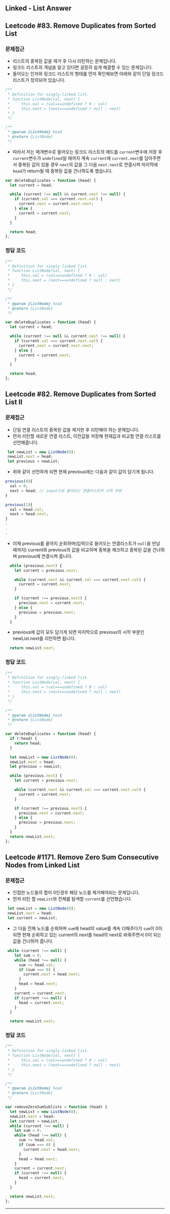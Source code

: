 ## Linked - List Answer

## Leetcode #83. Remove Duplicates from Sorted List

### 문제접근

- 리스트의 중복된 값을 제거 후 다시 리턴하는 문제입니다.
- 링크드 리스트의 개념을 알고 있다면 굉장히 쉽게 해결할 수 있는 문제입니다.
- 들어오는 인자와 링크드 리스트의 형태를 먼저 확인해보면 아래와 같이 단일 링크드리스트가 정의되어 있습니다.

```javascript
/**
 * Definition for singly-linked list.
 * function ListNode(val, next) {
 *     this.val = (val===undefined ? 0 : val)
 *     this.next = (next===undefined ? null : next)
 * }
 */

/**
 * @param {ListNode} head
 * @return {ListNode}
 */
```

- 따라서 저는 매개변수로 들어오는 링크드 리스트의 헤드를 ```current```변수에 저장 후 ```current```변수가 ```undefined```일 때까지 계속 ```current```에 ```current.next```를 담아주면서 중복된 값이 있을 경우 ```next```의 값을 그 다음 ```next.next```로 연결시켜 마지막에 ```head```가 return될 때 중복된 값을 건너뛰도록 했습니다.

```javascript
var deleteDuplicates = function (head) {
  let current = head;

  while (current !== null && current.next !== null) {
    if (current.val === current.next.val) {
      current.next = current.next.next;
    } else {
      current = current.next;
    }
  }

  return head;
};
```

### 정답 코드

```javascript
/**
 * Definition for singly-linked list.
 * function ListNode(val, next) {
 *     this.val = (val===undefined ? 0 : val)
 *     this.next = (next===undefined ? null : next)
 * }
 */

/**
 * @param {ListNode} head
 * @return {ListNode}
 */

var deleteDuplicates = function (head) {
  let current = head;

  while (current !== null && current.next !== null) {
    if (current.val === current.next.val) {
      current.next = current.next.next;
    } else {
      current = current.next;
    }
  }

  return head;
};

```

## Leetcode #82. Remove Duplicates from Sorted List II

### 문제접근

- 단일 연결 리스트의 중복된 값을 제거한 후 리턴해야 하는 문제입니다.
- 먼저 리턴할 새로운 연결 리스트, 이전값을 저장해 현재값과 비교할 연결 리스트를 선언해줍니다.

```javascript
 let newList = new ListNode(0);
 newList.next = head;
 let previous = newList;
```

- 위와 같이 선언하게 되면 현재 previous에는 다음과 같이 값이 담기게 됩니다.

```javascript
previous(0){
  val = 0;
  next = head; // input으로 들어오는 연결리스트의 시작 부분
}

previous(1){
  val = head.val;
  next = head.next;
}
.
.
.
```

- 이제 previous를 끝까지 순회하며(입력으로 들어오는 연결리스트가 ```null```을 만날 때까지) current와 previous의 값을 비교하며 중복을 체크하고 중복된 값을 건너뛰며 previous에 연결시켜 줍니다.

```javascript
  while (previous.next) {
    let current = previous.next;

    while (current.next && current.val === current.next.val) {
      current = current.next;
    }

    if (current !== previous.next) {
      previous.next = current.next;
    } else {
      previous = previous.next;
    }
  }
```

- previous에 값이 모두 담기게 되면 마지막으로 previous의 시작 부분인 newList.next를 리턴하면 됩니다.

```javascript
  return newList.next;
```

### 정답 코드

```javascript
/**
 * Definition for singly-linked list.
 * function ListNode(val, next) {
 *     this.val = (val===undefined ? 0 : val)
 *     this.next = (next===undefined ? null : next)
 * }
 */

/**
 * @param {ListNode} head
 * @return {ListNode}
 */

var deleteDuplicates = function (head) {
  if (!head) {
    return head;
  }

  let newList = new ListNode(0);
  newList.next = head;
  let previous = newList;

  while (previous.next) {
    let current = previous.next;

    while (current.next && current.val === current.next.val) {
      current = current.next;
    }

    if (current !== previous.next) {
      previous.next = current.next;
    } else {
      previous = previous.next;
    }
  }
  return newList.next;
};
```

## Leetcode #1171. Remove Zero Sum Consecutive Nodes from Linked List

### 문제접근

- 인접한 노드들의 합이 0인경우 해당 노드를 제거해야되는 문제입니다.
- 먼저 리턴 할 ```newList```와 전체를 탐색할 ```current```를 선언했습니다.

```javascript
 let newList = new ListNode(0);
 newList.next = head;
 let current = newList;
```

- 그 다음 전체 노드를 순회하며 ```sum```에 head의 value를 계속 더해주다가 ```sum```이 0이 되면 현재 순회하고 있는 current의 next를 head의 next로 바꿔주면서 0이 되는 값을 건너뛰어 줍니다.

```javascript
 while (current !== null) {
    let sum = 0;
    while (head !== null) {
      sum += head.val;
      if (sum === 0) {
        current.next = head.next;
      }
      head = head.next;
    }
    current = current.next;
    if (current !== null) {
      head = current.next;
    }
  }

  return newList.next;
```

### 정답 코드

```javascript
/**
 * Definition for singly-linked list.
 * function ListNode(val, next) {
 *     this.val = (val===undefined ? 0 : val)
 *     this.next = (next===undefined ? null : next)
 * }
 */

/**
 * @param {ListNode} head
 * @return {ListNode}
 */

var removeZeroSumSublists = function (head) {
  let newList = new ListNode(0);
  newList.next = head;
  let current = newList;
  while (current !== null) {
    let sum = 0;
    while (head !== null) {
      sum += head.val;
      if (sum === 0) {
        current.next = head.next;
      }
      head = head.next;
    }
    current = current.next;
    if (current !== null) {
      head = current.next;
    }
  }

  return newList.next;
};
```

___
